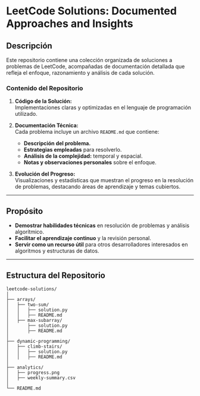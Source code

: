 # LeetCode Solutions: Documented Approaches and Insights

## Descripción

Este repositorio contiene una colección organizada de soluciones a problemas de LeetCode, acompañadas de documentación detallada que refleja el enfoque, razonamiento y análisis de cada solución.  

### Contenido del Repositorio

1. **Código de la Solución:**  
   Implementaciones claras y optimizadas en el lenguaje de programación utilizado.  

2. **Documentación Técnica:**  
   Cada problema incluye un archivo `README.md` que contiene:  
   - **Descripción del problema.**  
   - **Estrategias empleadas** para resolverlo.  
   - **Análisis de la complejidad:** temporal y espacial.  
   - **Notas y observaciones personales** sobre el enfoque.  

3. **Evolución del Progreso:**  
   Visualizaciones y estadísticas que muestran el progreso en la resolución de problemas, destacando áreas de aprendizaje y temas cubiertos.

---

## Propósito

- **Demostrar habilidades técnicas** en resolución de problemas y análisis algorítmico.  
- **Facilitar el aprendizaje continuo** y la revisión personal.  
- **Servir como un recurso útil** para otros desarrolladores interesados en algoritmos y estructuras de datos. 

---

## Estructura del Repositorio

```plaintext
leetcode-solutions/
│
├── arrays/
│   ├── two-sum/
│   │   ├── solution.py
│   │   ├── README.md
│   ├── max-subarray/
│       ├── solution.py
│       ├── README.md
│
├── dynamic-programming/
│   ├── climb-stairs/
│   │   ├── solution.py
│   │   ├── README.md
│
├── analytics/
│   ├── progress.png
│   ├── weekly-summary.csv
│
└── README.md
